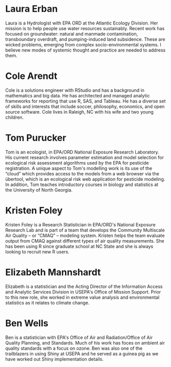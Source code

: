# Laura Erban

Laura is a Hydrologist with EPA ORD at the Atlantic Ecology Division. Her mission is to help people use water resources sustainably. Recent work has focused on groundwater: natural and manmade contamination, transboundary overdraft, and pumping-induced land subsidence. These are wicked problems, emerging from complex socio-environmental systems. I believe new modes of systemic thought and practice are needed to address them.  

# Cole Arendt

Cole is a solutions engineer with RStudio and has a background in mathematics and big data. He has architected and managed analytic frameworks for reporting that use R, SAS, and Tableau. He has a diverse set of skills and interests that include soccer, philosophy, economics, and open source software. Cole lives in Raleigh, NC with his wife and two young children. 

# Tom Purucker

Tom is an ecologist, in EPA/ORD National Exposure Research Laboratory.  His current research involves parameter estimation and model selection for ecological risk assessment algorithms used by the EPA for pesticide registration. A unique aspect to Tom's modelling work is its use of the “cloud” which provides access to the models from a web browser via the übertool, which is an ecological risk web application for pesticide modeling. In addition, Tom teaches introductory courses in biology and statistics at the University of North Georgia.

# Kristen Foley

Kristen Foley is a Research Statistician in EPA/ORD's National Exposure Research Lab and is part of a team that develops the Community Multiscale Air Quality – or “CMAQ” – modeling system. Kristen helps the team evaluate output from CMAQ against different types of air quality measurements. She has been using R since graduate school at NC State and she is always looking to recruit new R users.

# Elizabeth Mannshardt

Elizabeth is a statistician and the Acting Director of the Information Access and Analytic Services Division in USEPA's Office of Mission Support.  Prior to this new role, she worked in extreme value analysis and environmental statistics as it relates to climate change. 

# Ben Wells

Ben is a statistician with EPA's Office of Air and Radiation/Office of Air Quality Planning, and Standards.  Much of his work has foces on ambient air quality standards with a focus on ozone.  Ben was also one of the trailblazers in using Shiny at USEPA and he served as a guinea pig as we have worked out Shiny implementation details.